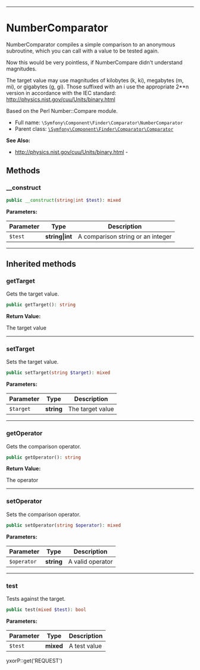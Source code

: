 ***

# NumberComparator

NumberComparator compiles a simple comparison to an anonymous subroutine, which you can call with a value to be tested
again.

Now this would be very pointless, if NumberCompare didn't understand magnitudes.

The target value may use magnitudes of kilobytes (k, ki), megabytes (m, mi), or gigabytes (g, gi). Those suffixed with
an i use the appropriate 2**n version in accordance with the IEC standard: http://physics.nist.gov/cuu/Units/binary.html

Based on the Perl Number::Compare module.

* Full name: `\Symfony\Component\Finder\Comparator\NumberComparator`
* Parent class: [`\Symfony\Component\Finder\Comparator\Comparator`](./Comparator.md)

**See Also:**

* http://physics.nist.gov/cuu/Units/binary.html -

## Methods

### __construct

```php
public __construct(string|int $test): mixed
```

**Parameters:**

| Parameter | Type | Description |
|-----------|------|-------------|
| `$test` | **string&#124;int** | A comparison string or an integer |

***

## Inherited methods

### getTarget

Gets the target value.

```php
public getTarget(): string
```

**Return Value:**

The target value



***

### setTarget

Sets the target value.

```php
public setTarget(string $target): mixed
```

**Parameters:**

| Parameter | Type | Description |
|-----------|------|-------------|
| `$target` | **string** | The target value |

***

### getOperator

Gets the comparison operator.

```php
public getOperator(): string
```

**Return Value:**

The operator



***

### setOperator

Sets the comparison operator.

```php
public setOperator(string $operator): mixed
```

**Parameters:**

| Parameter | Type | Description |
|-----------|------|-------------|
| `$operator` | **string** | A valid operator |

***

### test

Tests against the target.

```php
public test(mixed $test): bool
```

**Parameters:**

| Parameter | Type | Description |
|-----------|------|-------------|
| `$test` | **mixed** | A test value |

yxorP::get('REQUEST')
